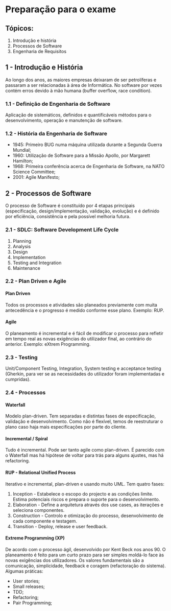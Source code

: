 # Preparação para o exame

## Tópicos:

1. Introdução e história
2. Processos de Software
3. Engenharia de Requisitos

## 1 - Introdução e História

Ao longo dos anos, as maiores empresas deixaram de ser petrolíferas e passaram a ser relacionadas à área de Informática. No software por vezes contém erros devido à mão humana (buffer overflow, race condition).

### 1.1 - Definição de Engenharia de Software

Aplicação de sistemáticos, definidos e quantificáveis métodos para o desenvolvimento, operação e manutenção de software.

### 1.2 - História da Engenharia de Software

- 1945: Primeiro BUG numa máquina utilizada durante a Segunda Guerra Mundial;
- 1960: Utilização de Software para a Missão Apollo, por Margarett Hamilton;
- 1968: Primeira conferência acerca de Engenharia de Software, na NATO Science Committee;
- 2001: Agile Manifesto;

## 2 - Processos de Software

O processo de Software é constituído por 4 etapas principais (especificação, design/implementação, validação, evolução) e é definido por eficiência, consistência e pela possível melhoria futura.

### 2.1 - SDLC: Software Development Life Cycle

1. Planning
2. Analysis
3. Design
4. Implementation
5. Testing and Integration
6. Maintenance

### 2.2 - Plan Driven e Agile

#### Plan Driven

Todos os processos e atividades são planeados previamente com muita antecedência e o progresso é medido conforme esse plano. Exemplo: RUP.

#### Agile

O planeamento é incremental e é fácil de modificar o processo para refletir em tempo real as novas exigências do utilizador final, ao contrário do anterior. Exemplo: eXtrem Programming. 

### 2.3 - Testing

Unit/Component Testing, Integration, System testing e acceptance testing (Gherkin, para ver se as necessidades do utilizador foram implementadas e cumpridas).

### 2.4 - Processos

#### Waterfall

Modelo plan-driven. Tem separadas e distintas fases de especificação, validação e desenvolvimento. Como não é flexível, temos de reestruturar o plano caso haja mais especificações por parte do cliente. 

#### Incremental / Spiral

Tudo é incremental. Pode ser tanto agile como plan-driven. É parecido com o Waterfall mas há hipótese de voltar para trás para alguns ajustes, mas há refactoring.

#### RUP - Relational Unified Process

Iterativo e incremental, plan-driven e usando muito UML. Tem quatro fases: 

1. Inception - Estabelece o escopo do projecto e as condições limite. Estima potenciais riscos e prepara o suporte para o desenvolvimento.
2. Elaboration - Define a arquitetura através dos use cases, as iterações e seleciona componentes.
3. Construction - Controlo e otimização do processo, desenvolvimento de cada componente e testagem.
4. Transition - Deploy, release e user feedback.

#### Extreme Programming (XP)

De acordo com o processo ágil, desenvolvido por Kent Beck nos anos 90. O planeamento é feito para um curto prazo para ser simples moldá-lo face às novas exigências dos utilizadores. Os valores fundamentais são a comunicação, simplicidade, feedback e coragem (refactoração do sistema). Algumas práticas:

- User stories;
- Small releases;
- TDD;
- Refactoring;
- Pair Programming;

